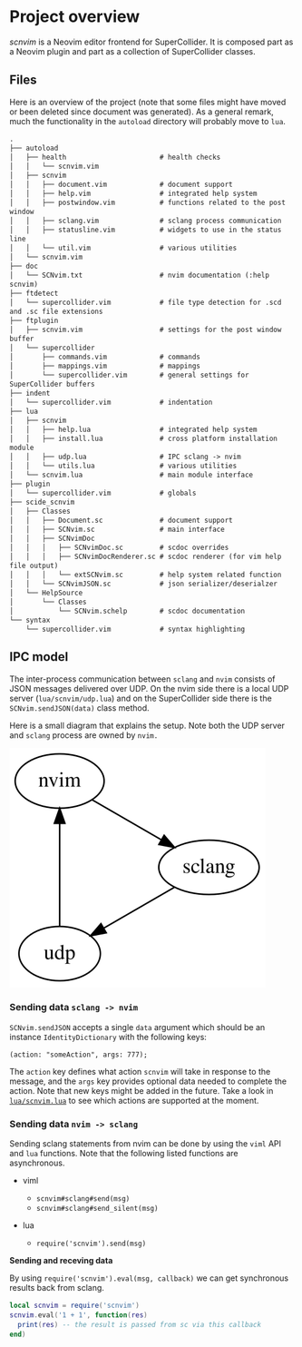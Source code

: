 # Project overview

*scnvim* is a Neovim editor frontend for SuperCollider. It is composed part as a Neovim plugin and part as a collection of SuperCollider classes.

## Files

Here is an overview of the project (note that some files might have moved or been deleted since document was generated). As a general remark, much the functionality in the `autoload` directory will probably move to `lua`.

```text
.
├── autoload
│   ├── health                       # health checks
│   │   └── scnvim.vim
│   ├── scnvim
│   │   ├── document.vim             # document support
│   │   ├── help.vim                 # integrated help system
│   │   ├── postwindow.vim           # functions related to the post window
│   │   ├── sclang.vim               # sclang process communication
│   │   ├── statusline.vim           # widgets to use in the status line
│   │   └── util.vim                 # various utilities
│   └── scnvim.vim
├── doc
│   └── SCNvim.txt                   # nvim documentation (:help scnvim)
├── ftdetect
│   └── supercollider.vim            # file type detection for .scd and .sc file extensions 
├── ftplugin
│   ├── scnvim.vim                   # settings for the post window buffer
│   └── supercollider
│       ├── commands.vim             # commands
│       ├── mappings.vim             # mappings
│       └── supercollider.vim        # general settings for SuperCollider buffers
├── indent
│   └── supercollider.vim            # indentation
├── lua
│   ├── scnvim
│   │   ├── help.lua                 # integrated help system
│   │   ├── install.lua              # cross platform installation module
│   │   ├── udp.lua                  # IPC sclang -> nvim
│   │   └── utils.lua                # various utilities
│   └── scnvim.lua                   # main module interface
├── plugin
│   └── supercollider.vim            # globals
├── scide_scnvim
│   ├── Classes
│   │   ├── Document.sc              # document support
│   │   ├── SCNvim.sc                # main interface
│   │   ├── SCNvimDoc
│   │   │   ├── SCNvimDoc.sc         # scdoc overrides
│   │   │   ├── SCNvimDocRenderer.sc # scdoc renderer (for vim help file output)
│   │   │   └── extSCNvim.sc         # help system related function
│   │   └── SCNvimJSON.sc            # json serializer/deserialzer
│   └── HelpSource
│       └── Classes
│           └── SCNvim.schelp        # scdoc documentation
└── syntax
    └── supercollider.vim            # syntax highlighting
```

## IPC model

The inter-process communication between `sclang` and `nvim` consists of JSON messages delivered over UDP. On the nvim side there is a local UDP server (`lua/scnvim/udp.lua`) and on the SuperCollider side there is the `SCNvim.sendJSON(data)` class method.

Here is a small diagram that explains the setup. Note both the UDP server and `sclang` process are owned by `nvim.`

![ipc](./images/ipc.svg)

### Sending data `sclang -> nvim`

`SCNvim.sendJSON` accepts a single `data` argument which should be an instance `IdentityDictionary` with the following keys:

```supercollider
(action: "someAction", args: 777);
```

The `action` key defines what action `scnvim` will take in response to the message, and the `args` key provides optional data needed to complete the action. Note that new keys might be added in the future. Take a look in [`lua/scnvim.lua`](https://github.com/davidgranstrom/scnvim/blob/master/lua/scnvim.lua) to see which actions are supported at the moment.

### Sending data `nvim -> sclang`

Sending sclang statements from nvim can be done by using the `viml` API and `lua` functions. Note that the following listed functions are asynchronous.

* viml
  - `scnvim#sclang#send(msg)`
  - `scnvim#sclang#send_silent(msg)`

* lua
  - `require('scnvim').send(msg)`

**Sending and receving data**

By using `require('scnvim').eval(msg, callback)` we can get synchronous results back from sclang.

```lua
local scnvim = require('scnvim')
scnvim.eval('1 + 1', function(res)
  print(res) -- the result is passed from sc via this callback
end)
```

